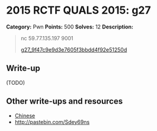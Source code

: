 # 2015 RCTF QUALS 2015: g27

**Category:** Pwn
**Points:** 500
**Solves:** 12
**Description:**

> nc 59.77.135.197 9001
> 
> 
> [g27_9f47c9e9d3e7605f3bbdd4f92e51250d](./g27_9f47c9e9d3e7605f3bbdd4f92e51250d)


## Write-up

(TODO)

## Other write-ups and resources

* [Chinese](http://roisfzu.org/static/rctf2015-writeup.pdf)
* <http://pastebin.com/Sdey69ns>
